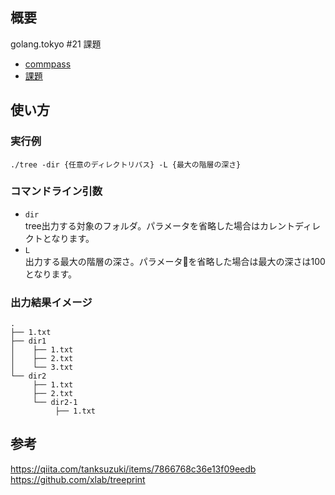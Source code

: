 ## 概要
golang.tokyo #21 課題
* [commpass](https://golangtokyo.connpass.com/event/113768/)
* [課題](https://docs.google.com/document/d/1jk8Ri6nogRdIqIaxCgqZ4MiS9Sq2roQ53Nipo7YQqeE/edit)

## 使い方
### 実行例
```
./tree -dir {任意のディレクトリパス} -L {最大の階層の深さ}
```

### コマンドライン引数
* `dir`  
tree出力する対象のフォルダ。パラメータを省略した場合はカレントディレクトとなります。
* `L`  
出力する最大の階層の深さ。パラメータを省略した場合は最大の深さは100となります。 

### 出力結果イメージ
```
.
├── 1.txt
├── dir1
│    ├── 1.txt
│    ├── 2.txt
│    └── 3.txt
└── dir2
     ├── 1.txt
     ├── 2.txt
     └── dir2-1
          ├── 1.txt
```


## 参考
https://qiita.com/tanksuzuki/items/7866768c36e13f09eedb
https://github.com/xlab/treeprint